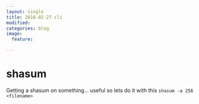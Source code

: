 ```yaml
---
layout: single
title: 2018-02-27 cli
modified:
categories: blog
image:
  feature:

---
```

# shasum
Getting a shasum on something...  useful so lets do it with this
`shasum -a 256 <filename>`